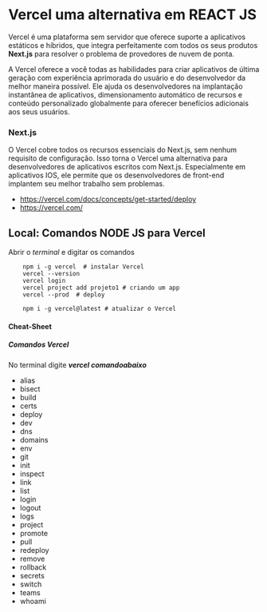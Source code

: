 # Vercel uma alternativa em REACT JS

Vercel é uma plataforma sem servidor que oferece suporte a aplicativos estáticos e híbridos, que integra perfeitamente com todos os seus produtos **Next.js** para 
resolver o problema de provedores de nuvem de ponta.

A Vercel oferece a você todas as habilidades para criar aplicativos de última geração com experiência aprimorada do usuário e do desenvolvedor da 
melhor maneira possível. Ele ajuda os desenvolvedores na implantação instantânea de aplicativos, dimensionamento automático de recursos e conteúdo 
personalizado globalmente para oferecer benefícios adicionais aos seus usuários.

### Next.js
O Vercel cobre todos os recursos essenciais do Next.js, sem nenhum requisito de configuração. Isso torna o Vercel uma alternativa para 
desenvolvedores de aplicativos escritos com Next.js. Especialmente em aplicativos IOS, ele permite que os desenvolvedores de front-end implantem seu melhor trabalho sem problemas.

* <https://vercel.com/docs/concepts/get-started/deploy>
* <https://vercel.com/>


## Local: Comandos NODE JS para Vercel

Abrir o *terminal* e digitar os comandos

        npm i -g vercel  # instalar Vercel
        vercel --version 
        vercel login
        vercel project add projeto1 # criando um app
        vercel --prod  # deploy 

        npm i -g vercel@latest # atualizar o Vercel
  
  #### Cheat-Sheet
  
 ##### Comandos Vercel
 
 No terminal digite ***vercel comandoabaixo*** 
 
- alias
- bisect
- build
- certs
- deploy
- dev
- dns
- domains
- env
- git
- init
- inspect
- link
- list
- login
- logout
- logs
- project
- promote
- pull
- redeploy
- remove
- rollback
- secrets
- switch
- teams
- whoami
